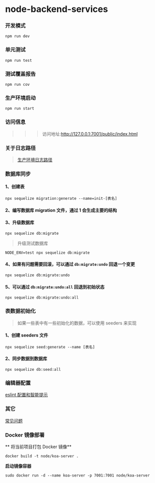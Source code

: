 # node-backend-services

### 开发模式

`npm run dev`

### 单元测试

`npm run test`

### 测试覆盖报告

`npm run cov`

### 生产环境启动

`npm run start`

### 访问信息

> > > 访问地址:http://127.0.0.1:7001/public/index.html

### 关于日志路径

> [生产环境日志路径](https://blog.csdn.net/csm0912/article/details/80894177)

### 数据库同步

#### 1、创建表

`npx sequelize migration:generate --name=init-[表名]`

#### 2、编写数据库 migration 文件，通过 1 会生成主要的结构

#### 3、升级数据库

`npx sequelize db:migrate`

> 升级测试数据库

`NODE_ENV=test npx sequelize db:migrate`

#### 4、如果有问题需要回滚，可以通过 `db:migrate:undo` 回退一个变更

`npx sequelize db:migrate:undo`

#### 5、可以通过 `db:migrate:undo:all` 回退到初始状态

`npx sequelize db:migrate:undo:all`

### 表数据初始化

> 如果一些表中有一些初始化的数据，可以使用 seeders 来实现

#### 1、创建 seeders 文件

`npx sequelize seed:generate --name [表名]`

#### 2、同步数据到数据库

`npx sequelize db:seed:all`

### 编辑器配置

[eslint 配置和智能提示](https://www.jianshu.com/p/2e3b83ce3d89)

### 其它

[常见问题](./doc/常见问题.md)

### Docker 镜像部署

** 将当前项目打包 Docker 镜像**

`docker build -t node/koa-server .`

**启动镜像容器**

`sudo docker run -d --name koa-server -p 7001:7001 node/koa-server`
